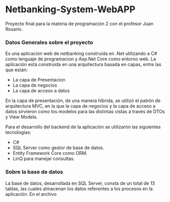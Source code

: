 # Netbanking-System-WebAPP

Proyecto final para la materia de programación 2 con el profesor Juan Rosario.

### Datos Generales sobre el proyecto

Es una aplicación web de netbanking construida en .Net utilizando a C# como lenguaje de programacion y Asp.Net Core como entorno web. La aplicación está construida en una arquitectura basada en capas, entre las que están:

- La capa de Presentacion
- La capa de negocios
- La capa de acceso a datos

En la capa de presentación, de una manera híbrida, se utilizó el patrón de arquitectura MVC, en la que la capa de negocios y la capa de acceso a datos sirvieron como los modelos para las distintas vistas a través de DTOs y View Models.

Para el desarrollo del backend de la aplicación se utilizarón las siguientes tecnologías:

- C#
- SQL Server como gestor de base de datos.
- Entity Framework Core como ORM.
- LinQ para manejar consultas.

### Sobre la base de datos

La base de datos, desarrollada en SQL Server, consta de un total de 13 tablas, las cuales almacenan los datos referentes a los procesos en la aplicación. En el archivo
